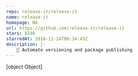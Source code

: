 ```yaml
---
repo: release-it/release-it
name: release-it
homepage: NA
url: https://github.com/release-it/release-it
stars: 8240
starredAt: 2018-11-24T06:34:45Z
description: |-
    🚀 Automate versioning and package publishing
---
```


[object Object]
